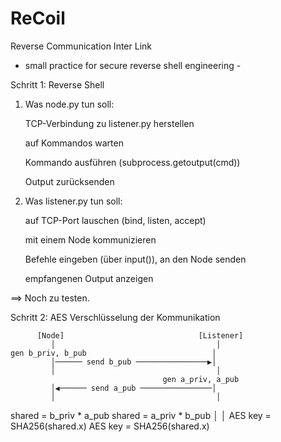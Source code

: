 # ReCoil
Reverse Communication Inter Link
- small practice for secure reverse shell engineering -

Schritt 1: Reverse Shell
1. Was node.py tun soll:

    TCP-Verbindung zu listener.py herstellen

    auf Kommandos warten

    Kommando ausführen (subprocess.getoutput(cmd))

    Output zurücksenden

2. Was listener.py tun soll:

    auf TCP-Port lauschen (bind, listen, accept)

    mit einem Node kommunizieren

    Befehle eingeben (über input()), an den Node senden

    empfangenen Output anzeigen

==> Noch zu testen.

Schritt 2: AES Verschlüsselung der Kommunikation

          [Node]                              [Listener]
             │                                    │
    gen b_priv, b_pub                            │
             │────── send b_pub ────────────────▶│
             │                                    │
                                      gen a_priv, a_pub
             │◀────── send a_pub ────────────────│
             │                                    │
   shared = b_priv * a_pub           shared = a_priv * b_pub
             │                                    │
     AES key = SHA256(shared.x)       AES key = SHA256(shared.x)

